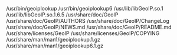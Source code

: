 /usr/bin/geoiplookup
/usr/bin/geoiplookup6
/usr/lib/libGeoIP.so.1
/usr/lib/libGeoIP.so.1.6.5
/usr/share/doc/GeoIP
/usr/share/doc/GeoIP/AUTHORS
/usr/share/doc/GeoIP/ChangeLog
/usr/share/doc/GeoIP/NEWS.md
/usr/share/doc/GeoIP/README.md
/usr/share/licenses/GeoIP
/usr/share/licenses/GeoIP/COPYING
/usr/share/man/man1/geoiplookup.1.gz
/usr/share/man/man1/geoiplookup6.1.gz
